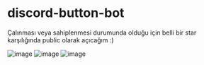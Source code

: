 # discord-button-bot
Çalınması veya sahiplenmesi durumunda olduğu için belli bir star karşılığında public olarak açıcağım :)

![image](https://user-images.githubusercontent.com/72305730/144748399-366fa77f-c9e0-4039-92c3-51a2b1326ea8.png)
![image](https://user-images.githubusercontent.com/72305730/144748409-2217a56b-ad9d-48df-a0ba-30bcc21b13d8.png)
![image](https://user-images.githubusercontent.com/72305730/144748421-06662e4d-6fe6-4127-a3bc-4c3575ce14a7.png)
